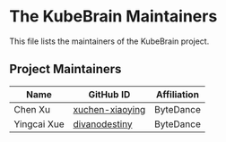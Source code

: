 # The KubeBrain Maintainers

This file lists the maintainers of the KubeBrain project.

## Project Maintainers

| Name        | GitHub ID                                             | Affiliation |
|-------------|-------------------------------------------------------| ----------- |
| Chen Xu     | [xuchen-xiaoying](https://github.com/xuchen-xiaoying) | ByteDance |
| Yingcai Xue | [divanodestiny](https://github.com/divanodestiny)     | ByteDance |
